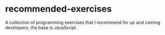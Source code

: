 # recommended-exercises
A collection of programming exercises that I recommend for up and coming developers; the base is JavaScript.
